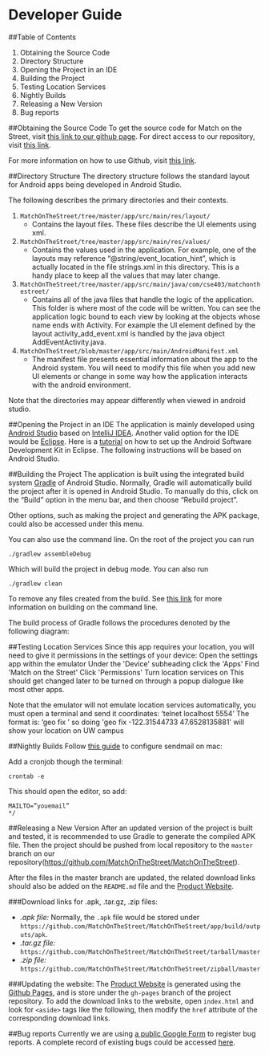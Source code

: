 # Developer Guide

##Table of Contents
1. Obtaining the Source Code
2. Directory Structure
3. Opening the Project in an IDE
4. Building the Project
5. Testing Location Services
6. Nightly Builds
7. Releasing a New Version
8. Bug reports

##Obtaining the Source Code
To get the source code for Match on the Street, visit [this link to our github page](http://matchonthestreet.github.io/MatchOnTheStreet/). For direct access to our repository, visit [this link](https://github.com/MatchOnTheStreet/MatchOnTheStreet). 

For more information on how to use Github, visit [this link](https://help.github.com/).

##Directory Structure
The directory structure follows the standard layout for Android apps being developed in Android Studio.

The following describes the primary directories and their contexts.

1. `MatchOnTheStreet/tree/master/app/src/main/res/layout/`
	* Contains the layout files. These files describe the UI elements using xml.
2. `MatchOnTheStreet/tree/master/app/src/main/res/values/`
	* Contains the values used in the application. For example, one of the
	layouts may reference “@string/event_location_hint”, which is actually
	located in the file strings.xml in this directory. This is a handy place to keep all the values
	that may later change.
3. `MatchOnTheStreet/tree/master/app/src/main/java/com/cse403/matchonthestreet/`
	* Contains all of the java files that handle the logic of the application. This folder is
	where most of the code will be written. You can see the application logic bound to
	each view by looking at the objects whose name ends with Activity. For example
	the UI element defined by the layout activity_add_event.xml is handled by the java
	object AddEventActivity.java.
4. `MatchOnTheStreet/blob/master/app/src/main/AndroidManifest.xml`
	* The manifest file presents essential information about the app to the Android system.
	You will need to modify this file when you add new UI elements or change in some way
	how the application interacts with the android environment.

Note that the directories may appear differently when viewed in android studio.

##Opening the Project in an IDE
The application is mainly developed using [Android Studio](https://developer.android.com/tools/studio/index.html) based on [IntelliJ IDEA](https://www.jetbrains.com/idea/). Another valid option for the IDE would be [Eclipse](https://eclipse.org/). Here is a [tutorial](http://www.instructables.com/id/How-To-Setup-Eclipse-for-Android-App-Development/) on how to set up the Android Software Development Kit in Eclipse. The following instructions will be based on Android Studio.

##Building the Project
The application is built using the integrated build system [Gradle](http://developer.android.com/sdk/installing/studio-build.html) of Android Studio. 
Normally, Gradle will automatically build the project after it is opened in Android Studio. To manually do this, click on the “Build” option in the menu bar, and then choose “Rebuild project”.



Other options, such as making the project and generating the APK package, could also be accessed under this menu.

You can also use the command line. On the root of the project you can run

	./gradlew assembleDebug

Which will build the project in debug mode. You can also run

	./gradlew clean

To remove any files created from the build. 
See [this link](http://developer.android.com/tools/building/building-cmdline.html) for more information on building on the command line.

The build process of Gradle follows the procedures denoted by the following diagram: 


##Testing Location Services
Since this app requires your location, you will need to give it permissions in the settings of your device:
Open the settings app within the emulator
Under the 'Device' subheading click the 'Apps'
Find 'Match on the Street'
Click 'Permissions'
Turn location services on
This should get changed later to be turned on through a popup dialogue like most other apps.

Note that the emulator will not emulate location services automatically, you must open a terminal and send it coordinates:
‘telnet localhost 5554’
The format is: ‘geo fix <longitude> <latitude>’ 
so doing 'geo fix -122.31544733 47.6528135881'  will show your location on UW campus


##Nightly Builds
Follow [this guide](http://www.developerfiles.com/how-to-send-emails-from-localhost-mac-os-x-el-capitan/) to configure sendmail on mac:

Add a cronjob though the terminal:
	
	crontab -e

This should open the editor, so add:
	
	MAILTO=”youemail”
	*/


##Releasing a New Version
After an updated version of the project is built and tested, it is recommended to use Gradle to generate the compiled APK file. Then the project should be pushed from local repository to the `master` branch on our repository(https://github.com/MatchOnTheStreet/MatchOnTheStreet). 

After the files in the master branch are updated, the related download links should also be added on the `README.md` file  and the [Product Website](http://matchonthestreet.github.io/MatchOnTheStreet/).

###Download links for .apk, .tar.gz, .zip files:
* _.apk file:_ Normally, the `.apk` file would be stored under `https://github.com/MatchOnTheStreet/MatchOnTheStreet/app/build/outputs/apk`. 
* _.tar.gz file:_ `https://github.com/MatchOnTheStreet/MatchOnTheStreet/tarball/master`
* _.zip file:_ `https://github.com/MatchOnTheStreet/MatchOnTheStreet/zipball/master`

###Updating the website:
The [Product Website](http://matchonthestreet.github.io/MatchOnTheStreet/) is generated using the [Github Pages](https://pages.github.com/), and is store under the `gh-pages` branch of the project repository.  To add the download links to the website, open `index.html` and look for `<aside>` tags like the following, then modify the `href` attribute of the corresponding download links.


##Bug reports
Currently we are using [a public Google Form](http://goo.gl/forms/Y5O8jgcr0i) to register bug reports. A complete record of existing bugs could be accessed [here](https://docs.google.com/spreadsheets/d/164tTaI434cTdc8Asoq-i0H_Auo0y6LtOJhLn8qNfMXQ/edit).
